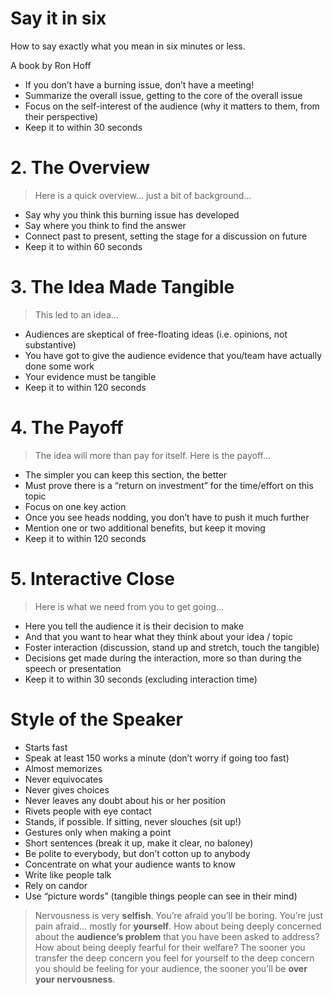 # Say it in six

How to say exactly what you mean in six minutes or less.

A book by Ron Hoff

- If you don’t have a burning issue, don’t have a meeting!
- Summarize the overall issue, getting to the core of the overall issue
- Focus on the self-interest of the audience (why it matters to them, from their perspective)
- Keep it to within 30 seconds

# 2. The Overview

> Here is a quick overview… just a bit of background…

- Say why you think this burning issue has developed
- Say where you think to find the answer
- Connect past to present, setting the stage for a discussion on future
- Keep it to within 60 seconds

# 3. The Idea Made Tangible

> This led to an idea…

- Audiences are skeptical of free-floating ideas (i.e. opinions, not substantive)
- You have got to give the audience evidence that you/team have actually done some work
- Your evidence must be tangible
- Keep it to within 120 seconds

# 4. The Payoff

> The idea will more than pay for itself. Here is the payoff…

- The simpler you can keep this section, the better
- Must prove there is a “return on investment” for the time/effort on this topic
- Focus on one key action
- Once you see heads nodding, you don’t have to push it much further
- Mention one or two additional benefits, but keep it moving
- Keep it to within 120 seconds

# 5. Interactive Close

> Here is what we need from you to get going…

- Here you tell the audience it is their decision to make
- And that you want to hear what they think about your idea / topic
- Foster interaction (discussion, stand up and stretch, touch the tangible)
- Decisions get made during the interaction, more so than during the speech or presentation
- Keep it to within 30 seconds (excluding interaction time)

# Style of the Speaker

- Starts fast
- Speak at least 150 works a minute (don’t worry if going too fast)
- Almost memorizes
- Never equivocates
- Never gives choices
- Never leaves any doubt about his or her position
- Rivets people with eye contact
- Stands, if possible. If sitting, never slouches (sit up!)
- Gestures only when making a point
- Short sentences (break it up, make it clear, no baloney)
- Be polite to everybody, but don’t cotton up to anybody
- Concentrate on what your audience wants to know
- Write like people talk
- Rely on candor
- Use “picture words” (tangible things people can see in their mind)

> Nervousness is very **selfish**. You’re afraid you’ll be boring. You’re just pain afraid… mostly for **yourself**. How about being deeply concerned about the **audience’s problem** that you have been asked to address? How about being deeply fearful for their welfare? The sooner you transfer the deep concern you feel for yourself to the deep concern you should be feeling for your audience, the sooner you’ll be **over your nervousness**.